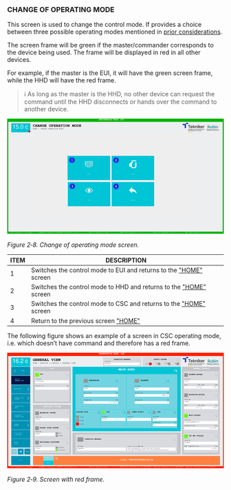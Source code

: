 ### CHANGE OF OPERATING MODE

This screen is used to change the control mode. If provides a choice between three possible operating modes mentioned in
[prior considerations](00_Preliminary_Considerations.md).

The screen frame will be green if the master/commander corresponds to the device being used. The frame will be displayed in red in all other devices.

For example, if the master is the EUI, it will have the green screen frame, while the HHD will have the red frame.

> ℹ️ As long as the master is the HHD, no other device can request the command until the HHD disconnects or hands over the command to another device.

![Change of operating mode screen](../Resources/media/image015.png)

*Figure 2‑8. Change of operating mode screen.*

| ITEM| DESCRIPTION|
|----------|----------|
| 1| Switches the control mode to EUI and returns to the ["HOME"](./01_Home_Screen_Home.md) screen|
| 2| Switches the control mode to HHD and returns to the ["HOME"](./01_Home_Screen_Home.md) screen|
| 3| Switches the control mode to CSC and returns to the ["HOME"](./01_Home_Screen_Home.md) screen|
| 4| Return to the previous screen ["HOME"](./01_Home_Screen_Home.md)|

The following figure shows an example of a screen in CSC operating mode, i.e. which doesn’t have command and therefore has a red frame.

![Screen with red frame](../Resources/media/image016.png)

*Figure 2‑9. Screen with red frame.*
